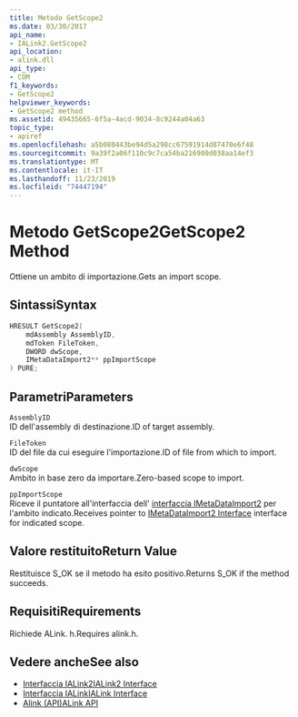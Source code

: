 ```yaml
---
title: Metodo GetScope2
ms.date: 03/30/2017
api_name:
- IALink2.GetScope2
api_location:
- alink.dll
api_type:
- COM
f1_keywords:
- GetScope2
helpviewer_keywords:
- GetScope2 method
ms.assetid: 49435665-6f5a-4acd-9034-8c9244a04a63
topic_type:
- apiref
ms.openlocfilehash: a5b080443be94d5a298cc67591914d87470e6f48
ms.sourcegitcommit: 9a39f2a06f110c9c7ca54ba216900d038aa14ef3
ms.translationtype: MT
ms.contentlocale: it-IT
ms.lasthandoff: 11/23/2019
ms.locfileid: "74447194"
---
```

# <a name="getscope2-method"></a><span data-ttu-id="fd195-102">Metodo GetScope2</span><span class="sxs-lookup"><span data-stu-id="fd195-102">GetScope2 Method</span></span>
<span data-ttu-id="fd195-103">Ottiene un ambito di importazione.</span><span class="sxs-lookup"><span data-stu-id="fd195-103">Gets an import scope.</span></span>  
  
## <a name="syntax"></a><span data-ttu-id="fd195-104">Sintassi</span><span class="sxs-lookup"><span data-stu-id="fd195-104">Syntax</span></span>  
  
```cpp  
HRESULT GetScope2(  
    mdAssembly AssemblyID,  
    mdToken FileToken,  
    DWORD dwScope,  
    IMetaDataImport2** ppImportScope  
) PURE;   
```  
  
## <a name="parameters"></a><span data-ttu-id="fd195-105">Parametri</span><span class="sxs-lookup"><span data-stu-id="fd195-105">Parameters</span></span>  
 `AssemblyID`  
 <span data-ttu-id="fd195-106">ID dell'assembly di destinazione.</span><span class="sxs-lookup"><span data-stu-id="fd195-106">ID of target assembly.</span></span>  
  
 `FileToken`  
 <span data-ttu-id="fd195-107">ID del file da cui eseguire l'importazione.</span><span class="sxs-lookup"><span data-stu-id="fd195-107">ID of file from which to import.</span></span>  
  
 `dwScope`  
 <span data-ttu-id="fd195-108">Ambito in base zero da importare.</span><span class="sxs-lookup"><span data-stu-id="fd195-108">Zero-based scope to import.</span></span>  
  
 `ppImportScope`  
 <span data-ttu-id="fd195-109">Riceve il puntatore all'interfaccia dell' [interfaccia IMetaDataImport2](../metadata/imetadataimport2-interface.md) per l'ambito indicato.</span><span class="sxs-lookup"><span data-stu-id="fd195-109">Receives pointer to [IMetaDataImport2 Interface](../metadata/imetadataimport2-interface.md) interface for indicated scope.</span></span>  
  
## <a name="return-value"></a><span data-ttu-id="fd195-110">Valore restituito</span><span class="sxs-lookup"><span data-stu-id="fd195-110">Return Value</span></span>  
 <span data-ttu-id="fd195-111">Restituisce S_OK se il metodo ha esito positivo.</span><span class="sxs-lookup"><span data-stu-id="fd195-111">Returns S_OK if the method succeeds.</span></span>  
  
## <a name="requirements"></a><span data-ttu-id="fd195-112">Requisiti</span><span class="sxs-lookup"><span data-stu-id="fd195-112">Requirements</span></span>  
 <span data-ttu-id="fd195-113">Richiede ALink. h.</span><span class="sxs-lookup"><span data-stu-id="fd195-113">Requires alink.h.</span></span>  
  
## <a name="see-also"></a><span data-ttu-id="fd195-114">Vedere anche</span><span class="sxs-lookup"><span data-stu-id="fd195-114">See also</span></span>

- [<span data-ttu-id="fd195-115">Interfaccia IALink2</span><span class="sxs-lookup"><span data-stu-id="fd195-115">IALink2 Interface</span></span>](ialink2-interface.md)
- [<span data-ttu-id="fd195-116">Interfaccia IALink</span><span class="sxs-lookup"><span data-stu-id="fd195-116">IALink Interface</span></span>](ialink-interface.md)
- [<span data-ttu-id="fd195-117">Alink (API)</span><span class="sxs-lookup"><span data-stu-id="fd195-117">ALink API</span></span>](index.md)
